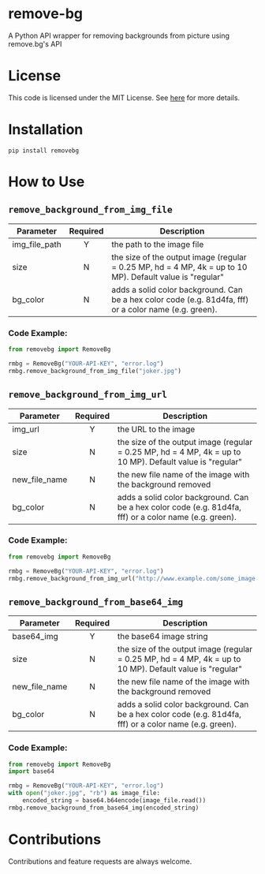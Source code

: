 # remove-bg
A Python API wrapper for removing backgrounds from picture using remove.bg's API

# License
This code is licensed under the MIT License. See [here](https://github.com/brilam/remove-bg/blob/master/LICENSE) for more details.

# Installation
`pip install removebg`

# How to Use
## `remove_background_from_img_file`

| Parameter     | Required      | Description  |
| ------------- |:-------------:| -------------|
| img_file_path | Y             | the path to the image file      |
| size          | N             | the size of the output image (regular = 0.25 MP, hd = 4 MP, 4k = up to 10 MP). Default value is "regular"|
| bg_color      | N             | adds a solid color background. Can be a hex color code (e.g. 81d4fa, fff) or a color name (e.g. green).|

### Code Example:
```python
from removebg import RemoveBg

rmbg = RemoveBg("YOUR-API-KEY", "error.log")
rmbg.remove_background_from_img_file("joker.jpg")
```


## `remove_background_from_img_url`
| Parameter     | Required      | Description  |
| ------------- |:-------------:| -------------|
| img_url | Y                   | the URL to the image|
| size          | N             | the size of the output image (regular = 0.25 MP, hd = 4 MP, 4k = up to 10 MP). Default value is "regular"|
| new_file_name | N             | the new file name of the image with the background removed |
| bg_color      | N             | adds a solid color background. Can be a hex color code (e.g. 81d4fa, fff) or a color name (e.g. green).|

### Code Example:
```python
from removebg import RemoveBg

rmbg = RemoveBg("YOUR-API-KEY", "error.log")
rmbg.remove_background_from_img_url("http://www.example.com/some_image.jpg")
```


## `remove_background_from_base64_img`
| Parameter     | Required      | Description  |
| ------------- |:-------------:| -------------|
| base64_img    | Y             | the base64 image string|
| size          | N             | the size of the output image (regular = 0.25 MP, hd = 4 MP, 4k = up to 10 MP). Default value is "regular"|
| new_file_name | N             | the new file name of the image with the background removed |
| bg_color      | N             | adds a solid color background. Can be a hex color code (e.g. 81d4fa, fff) or a color name (e.g. green).|

### Code Example:
```python
from removebg import RemoveBg
import base64

rmbg = RemoveBg("YOUR-API-KEY", "error.log")
with open("joker.jpg", "rb") as image_file:
    encoded_string = base64.b64encode(image_file.read())
rmbg.remove_background_from_base64_img(encoded_string)
```

# Contributions
Contributions and feature requests are always welcome.

